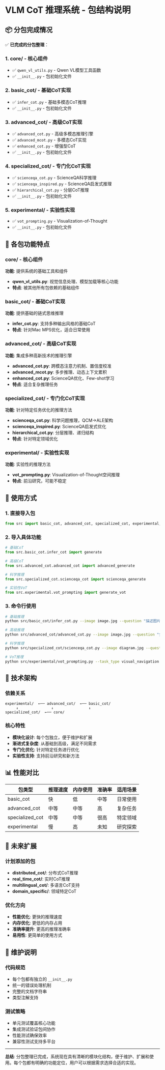 # VLM CoT 推理系统 - 包结构说明

## 📦 分包完成情况

✅ **已完成的分包整理**：

### 1. core/ - 核心组件
- ✅ `qwen_vl_utils.py` - Qwen VL模型工具函数
- ✅ `__init__.py` - 包初始化文件

### 2. basic_cot/ - 基础CoT实现
- ✅ `infer_cot.py` - 基础多模态CoT推理
- ✅ `__init__.py` - 包初始化文件

### 3. advanced_cot/ - 高级CoT实现
- ✅ `advanced_cot.py` - 高级多模态推理引擎
- ✅ `advanced_mcot.py` - 多模态CoT实现
- ✅ `enhanced_cot.py` - 增强型CoT
- ✅ `__init__.py` - 包初始化文件

### 4. specialized_cot/ - 专门化CoT实现
- ✅ `scienceqa_cot.py` - ScienceQA科学推理
- ✅ `scienceqa_inspired.py` - ScienceQA启发式推理
- ✅ `hierarchical_cot.py` - 分层CoT推理
- ✅ `__init__.py` - 包初始化文件

### 5. experimental/ - 实验性实现
- ✅ `vot_prompting.py` - Visualization-of-Thought
- ✅ `__init__.py` - 包初始化文件

## 🎯 各包功能特点

### core/ - 核心组件
**功能**: 提供系统的基础工具和组件
- **qwen_vl_utils.py**: 视觉信息处理、模型加载等核心功能
- **特点**: 被其他所有包依赖的基础组件

### basic_cot/ - 基础CoT实现
**功能**: 提供基础的链式思维推理
- **infer_cot.py**: 支持多种输出风格的基础CoT
- **特点**: 针对Mac MPS优化，适合日常使用

### advanced_cot/ - 高级CoT实现
**功能**: 集成多种高新技术的推理引擎
- **advanced_cot.py**: 跨模态注意力机制、置信度校准
- **advanced_mcot.py**: 多步推理、动态上下文累积
- **enhanced_cot.py**: ScienceQA优化、Few-shot学习
- **特点**: 适合复杂推理任务

### specialized_cot/ - 专门化CoT实现
**功能**: 针对特定任务优化的推理方法
- **scienceqa_cot.py**: 科学问题推理，QCM→ALE架构
- **scienceqa_inspired.py**: ScienceQA启发式优化
- **hierarchical_cot.py**: 分层推理、递归结构
- **特点**: 针对特定领域优化

### experimental/ - 实验性实现
**功能**: 实验性的推理方法
- **vot_prompting.py**: Visualization-of-Thought空间推理
- **特点**: 前沿研究，可能不稳定

## 🚀 使用方式

### 1. 直接导入包
```python
from src import basic_cot, advanced_cot, specialized_cot, experimental, core
```

### 2. 导入具体功能
```python
# 基础CoT
from src.basic_cot.infer_cot import generate

# 高级CoT
from src.advanced_cot.advanced_cot import advanced_generate

# 科学推理
from src.specialized_cot.scienceqa_cot import scienceqa_generate

# 实验性VoT
from src.experimental.vot_prompting import generate_vot
```

### 3. 命令行使用
```bash
# 基础推理
python src/basic_cot/infer_cot.py --image image.jpg --question "描述图片"

# 高级推理
python src/advanced_cot/advanced_cot.py --image image.jpg --question "分析图片" --enable-advanced

# 科学推理
python src/specialized_cot/scienceqa_cot.py --image diagram.jpg --question "解释现象"

# VoT推理
python src/experimental/vot_prompting.py --task_type visual_navigation --question "导航路径"
```

## 🔧 技术架构

### 依赖关系
```
experimental/  ←── advanced_cot/  ←── basic_cot/
     ↓               ↓                ↓
specialized_cot/  ←── core/
```

### 核心特性
- **模块化设计**: 每个包独立，便于维护和扩展
- **渐进式复杂度**: 从基础到高级，满足不同需求
- **专门化优化**: 针对特定任务进行优化
- **实验性支持**: 支持前沿研究和新方法

## 📊 性能对比

| 包类型 | 推理速度 | 内存使用 | 准确率 | 适用场景 |
|--------|----------|----------|--------|----------|
| basic_cot | 快 | 低 | 中等 | 日常使用 |
| advanced_cot | 中等 | 中等 | 高 | 复杂任务 |
| specialized_cot | 中等 | 中等 | 很高 | 特定领域 |
| experimental | 慢 | 高 | 未知 | 研究探索 |

## 🔮 未来扩展

### 计划添加的包
- **distributed_cot/**: 分布式CoT推理
- **real_time_cot/**: 实时CoT推理
- **multilingual_cot/**: 多语言CoT支持
- **domain_specific/**: 领域特定CoT

### 优化方向
- **性能优化**: 更快的推理速度
- **内存优化**: 更低的内存占用
- **准确率提升**: 更高的推理准确率
- **易用性**: 更简单的使用方式

## 📝 维护说明

### 代码规范
- 每个包都有独立的 `__init__.py`
- 统一的错误处理机制
- 完整的文档字符串
- 类型注解支持

### 测试策略
- 单元测试覆盖核心功能
- 集成测试验证包间协作
- 性能测试确保效率
- 兼容性测试支持多平台

---

**总结**: 分包整理已完成，系统现在具有清晰的模块化结构，便于维护、扩展和使用。每个包都有明确的功能定位，用户可以根据需求选择合适的实现。
